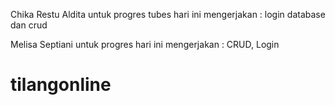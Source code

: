 Chika Restu Aldita  untuk progres tubes hari ini mengerjakan : login database dan crud

Melisa Septiani untuk progres hari ini mengerjakan : CRUD, Login
# tilangonline

